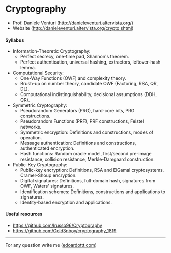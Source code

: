 # Cryptography

- Prof. Daniele Venturi (http://danieleventuri.altervista.org/)
- Website (http://danieleventuri.altervista.org/crypto.shtml)

#### Syllabus

- Information-Theoretic Cryptography:
    - Perfect secrecy, one-time pad, Shannon's theorem.
    - Perfect authentication, universal hashing, extractors, leftover-hash lemma.
- Computational Security:
    - One-Way Functions (OWF) and complexity theory.
    - Brush-up on number theory, candidate OWF (Factoring, RSA, QR, DL).
    - Computational indistinguishability, decisional assumptions (DDH, QR).
- Symmetric Cryptography:
    - Pseudorandom Generators (PRG), hard-core bits, PRG constructions.
    - Pseudorandom Functions (PRF), PRF constructions, Feistel networks.
    - Symmetric encryption: Definitions and constructions, modes of operation.
    - Message authentication: Definitions and constructions, authenticated encryption.
    - Hash functions: Random oracle model, first/second pre-image resistance, collision resistance, Merkle-Damgaard construction.
- Public-Key Cryptography:
    - Public-key encryption: Definitions, RSA and ElGamal cryptosystems. Cramer-Shoup encryption.
    - Digital signatures: Definitions, full-domain hash, signatures from OWF, Waters' signatures.
    - Identification schemes: Definitions, constructions and applications to signatures.
    - Identity-based encryption and applications.

#### Useful resources

- https://github.com/lrusso96/Cryptography
- https://github.com/Gold3nboy/cryptography_1819

---------

For any question write me ([edoardottt.com](https://edoardottt.com/))
